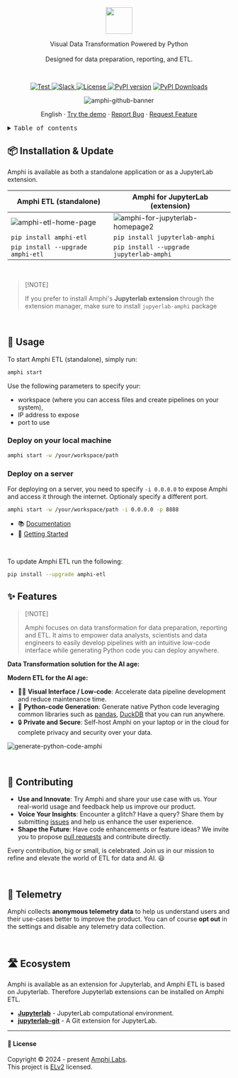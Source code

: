 <div align="center">

<img height="60" src="https://amphi.ai/icons/amphi_logo_paths.svg">

<p align="center">
    Visual Data Transformation Powered by Python
    <br/><br/>
    Designed for data preparation, reporting, and ETL.
</p>
<br/>


<p align="center">
<a href="https://github.com/amphi-ai/amphi-etl/stargazers" target="_blank">
    <img src="https://img.shields.io/github/stars/amphi-ai/amphi-etl?style=social&label=Star&maxAge=2592000" alt="Test">
</a>
<a href="https://join.slack.com/t/amphi-ai/shared_invite/zt-2ci2ptvoy-FENw8AW4ISDXUmz8wcd3bw" target="_blank">
    <img src="https://img.shields.io/badge/slack-join-white.svg?logo=slack" alt="Slack">
</a>
<a href="https://github.com/amphi-ai/amphi-etl/blob/main/LICENSE" target="_blank">
    <img src="https://img.shields.io/static/v1?label=license&message=ELv2&color=white" alt="License">
</a>
<a href="https://badge.fury.io/py/amphi-etl"><img src="https://badge.fury.io/py/amphi-etl.svg" alt="PyPI version"></a>
<a href="https://pepy.tech/projects/amphi-etl"><img src="https://static.pepy.tech/badge/amphi-etl" alt="PyPI Downloads"></a>
</p>

![amphi-github-banner](https://github.com/user-attachments/assets/e13ac7e9-4c6f-47f6-b48e-f62e098cef82)

English · [Try the demo](https://demo.amphi.ai) · [Report Bug](https://github.com/amphi-ai/amphi-etl/issues) · [Request Feature](https://github.com/amphi-ai/amphi-etl/issues)

</div>

<details>
<summary><kbd>Table of contents</kbd></summary>

#### TOC

- [📦 Installation](#-installation)
- [🔨 Usage](#-usage)
- [✨ Features](#-features)
- [🤝 Contributing](#-contributing)
- [🛣️ Ecosystem](#️-ecosystem)

####

</details>

## 📦 Installation & Update

Amphi is available as both a standalone application or as a JupyterLab extension.

| Amphi ETL (standalone) | Amphi for JupyterLab (extension) |
|------------------------|----------------------|
| ![amphi-etl-home-page](https://github.com/user-attachments/assets/3a37e271-7c8d-495a-9caf-2087804305ef) | ![amphi-for-jupyterlab-homepage2](https://github.com/user-attachments/assets/52abe431-e4c3-4cfc-8ed1-71ab24eaabdf) |
| ```pip install amphi-etl``` | ```pip install jupyterlab-amphi``` |
| ```pip install --upgrade amphi-etl``` | ```pip install --upgrade jupyterlab-amphi``` |

<br/>

> \[!NOTE]
>
> If you prefer to install Amphi's **Jupyterlab extension** through the extension manager, make sure to install `jupyerlab-amphi` package

<br/>

## 🔨 Usage

To start Amphi ETL (standalone), simply run:

```bash
amphi start
```

Use the following parameters to specify your:
- workspace (where you can access files and create pipelines on your system), 
- IP address to expose
- port to use

### Deploy on your local machine

```bash
amphi start -w /your/workspace/path
```

### Deploy on a server

For deploying on a server, you need to specify `-i 0.0.0.0` to expose Amphi and access it through the internet. Optionaly specify a different port.

```bash
amphi start -w /your/workspace/path -i 0.0.0.0 -p 8888 
```

 - 📚 [Documentation](https://docs.amphi.ai)
 - 🚀 [Getting Started](https://docs.amphi.ai/getting-started/installation) 

<br/>

To update Amphi ETL run the following:

```bash
pip install --upgrade amphi-etl
```

## ✨ Features

> \[!NOTE]
>
> Amphi focuses on data transformation for data preparation, reporting and ETL. It aims to empower data analysts, scientists and data engineers to easily develop pipelines with an intuitive low-code interface while generating Python code you can deploy anywhere.

**Data Transformation solution for the AI age:**

**Modern ETL for the AI age:**

- 🧑‍💻 **Visual Interface / Low-code**: Accelerate data pipeline development and reduce maintenance time.
- 🐍 **Python-code Generation**: Generate native Python code leveraging common libraries such as [pandas](https://github.com/pandas-dev/pandas), [DuckDB](https://github.com/duckdb/duckdb) that you can run anywhere.
- 🔒 **Private and Secure**: Self-host Amphi on your laptop or in the cloud for complete privacy and security over your data.

![generate-python-code-amphi](https://github.com/user-attachments/assets/67410947-caea-45b4-a8fc-4ceb7bb3dbce)

<br/>

<!--
## 👀 Showcase

TBA

<br/>
-->

## 🤝 Contributing

- **Use and Innovate**: Try Amphi and share your use case with us. Your real-world usage and feedback help us improve our product.
- **Voice Your Insights**: Encounter a glitch? Have a query? Share them by submitting [issues](https://github.com/amphi-ai/amphi-etl/issues) and help us enhance the user experience.
- **Shape the Future**: Have code enhancements or feature ideas? We invite you to propose [pull requests](https://github.com/amphi-ai/amphi-etl/pulls) and contribute directly.

Every contribution, big or small, is celebrated. Join us in our mission to refine and elevate the world of ETL for data and AI. 😃

<br/>

## 📡 Telemetry

Amphi collects **anonymous telemetry data** to help us understand users and their use-cases better to improve the product. You can of course **opt out** in the settings and disable any telemetry data collection.

<br/>

## 🛣️ Ecosystem

Amphi is available as an extension for Jupyterlab, and Amphi ETL is based on Jupyterlab. Therefore Jupyterlab extensions can be installed on Amphi ETL.

- **[Jupyterlab](https://github.com/jupyterlab/jupyterlab)** - JupyterLab computational environment.
- **[jupyterlab-git](https://github.com/jupyterlab/jupyterlab-git)** - A Git extension for JupyterLab.

---

#### 📝 License

Copyright © 2024 - present [Amphi Labs](https://amphi.ai). <br/> This project is [ELv2](./LICENSE) licensed.
